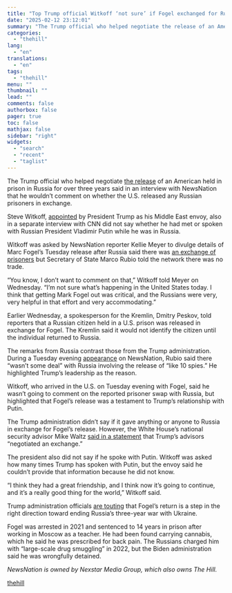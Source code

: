```yaml
---
title: "Top Trump official Witkoff ‘not sure’ if Fogel exchanged for Russian prisoner"
date: "2025-02-12 23:12:01"
summary: "The Trump official who helped negotiate the release of an American held in prison in Russia for over three years said in an interview with NewsNation that he wouldn’t comment on whether the U.S. released any Russian prisoners in exchange. Steve Witkoff, appointed by President Trump as his Middle East..."
categories:
  - "thehill"
lang:
  - "en"
translations:
  - "en"
tags:
  - "thehill"
menu: ""
thumbnail: ""
lead: ""
comments: false
authorbox: false
pager: true
toc: false
mathjax: false
sidebar: "right"
widgets:
  - "search"
  - "recent"
  - "taglist"
---
```


The Trump official who helped negotiate [the release](https://thehill.com/homenews/administration/5139922-trump-marc-fogel-release-from-russia/) of an American held in prison in Russia for over three years said in an interview with NewsNation that he wouldn’t comment on whether the U.S. released any Russian prisoners in exchange.

Steve Witkoff, [appointed](https://thehill.com/homenews/administration/4987131-trump-steve-witkoff-middle-east-envoy/) by President Trump as his Middle East envoy, also in a separate interview with CNN did not say whether he had met or spoken with Russian President Vladimir Putin while he was in Russia.

Witkoff was asked by NewsNation reporter Kellie Meyer to divulge details of Marc Fogel’s Tuesday release after Russia said there was [an exchange of prisoners](https://thehill.com/policy/international/5140114-marc-fogul-swapped-russian-prisoner-kremlin/) but Secretary of State Marco Rubio told the network there was no trade.

“You know, I don’t want to comment on that,” Witkoff told Meyer on Wednesday. “I’m not sure what’s happening in the United States today. I think that getting Mark Fogel out was critical, and the Russians were very, very helpful in that effort and very accommodating.”

Earlier Wednesday, a spokesperson for the Kremlin, Dmitry Peskov, told reporters that a Russian citizen held in a U.S. prison was released in exchange for Fogel. The Kremlin said it would not identify the citizen until the individual returned to Russia.

The remarks from Russia contrast those from the Trump administration. During a Tuesday evening [appearance](https://www.state.gov/secretary-of-state-marco-rubio-and-senior-advisor-adam-boehler-with-chris-cuomo-of-newsnation-february-11-2025-via-telephone/) on NewsNation, Rubio said there “wasn’t some deal” with Russia involving the release of “like 10 spies.” He highlighted Trump’s leadership as the reason.

Witkoff, who arrived in the U.S. on Tuesday evening with Fogel, said he wasn’t going to comment on the reported prisoner swap with Russia, but highlighted that Fogel’s release was a testament to Trump’s relationship with Putin.

The Trump administration didn’t say if it gave anything or anyone to Russia in exchange for Fogel’s release. However, the White House’s national security advisor Mike Waltz [said in a statement](https://www.whitehouse.gov/briefings-statements/2025/02/statement-from-the-national-security-advisor/) that Trump’s advisors “negotiated an exchange.”

The president also did not say if he spoke with Putin. Witkoff was asked how many times Trump has spoken with Putin, but the envoy said he couldn’t provide that information because he did not know.

“I think they had a great friendship, and I think now it’s going to continue, and it’s a really good thing for the world,” Witkoff said.

Trump administration officials [are touting](https://thehill.com/policy/international/5140156-marco-rubio-marc-fogel-release-vladimir-putin-ukraine-war/) that Fogel’s return is a step in the right direction toward ending Russia’s three-year war with Ukraine.

Fogel was arrested in 2021 and sentenced to 14 years in prison after working in Moscow as a teacher. He had been found carrying cannabis, which he said he was prescribed for back pain. The Russians charged him with “large-scale drug smuggling” in 2022, but the Biden administration said he was wrongfully detained.

*NewsNation is owned by Nexstar Media Group, which also owns The Hill.*

[thehill](https://thehill.com/homenews/administration/5140333-witkoff-fogel-russia-prisoner-exchange/)

